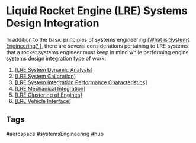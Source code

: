 # Liquid Rocket Engine (LRE) Systems Design Integration

In addition to the basic principles of systems engineering [\[What is Systems Engineering? \]](../202201080221), there are several considerations pertaining to LRE systems that a rocket systems engineer must  keep in mind while performing engine systems design integration type of work:  

1. [\[LRE System Dynamic Analysis\]](../202202182135)  
2. [\[LRE System Calibration\]](../202202182136)  
3. [\[LRE System Integration Performance Characteristics\]](../202202182138)  
4. [\[LRE Mechanical Integration\]](../202202182141)  
5. [\[LRE Clustering of Engines\]](../202202182147)  
6. [\[LRE Vehicle Interface\]](../202202182148)  


## Tags
#aerospace #systemsEngineering #hub 
